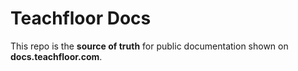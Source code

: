 # Teachfloor Docs

This repo is the **source of truth** for public documentation shown on **docs.teachfloor.com**.